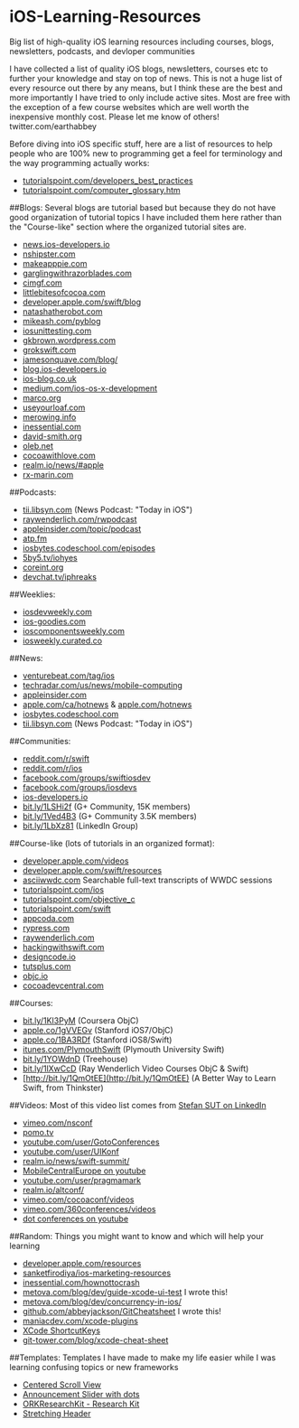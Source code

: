 # iOS-Learning-Resources
Big list of high-quality iOS learning resources including courses, blogs, newsletters, podcasts, and devloper communities

I have collected a list of quality iOS blogs, newsletters, courses etc to further your knowledge and stay on top of news. This is not a huge list of every resource out there by any means, but I think these are the best and more importantly I have tried to only include active sites. Most are free with the exception of a few course websites which are well worth the inexpensive monthly cost. Please let me know of others! twitter.com/earthabbey

Before diving into iOS specific stuff, here are a list of resources to help people who are 100% new to programming get a feel for terminology and the way programming actually works:
* [tutorialspoint.com/developers_best_practices](http://www.tutorialspoint.com/developers_best_practices)
* [tutorialspoint.com/computer_glossary.htm](http://www.tutorialspoint.com/computer_glossary.htm)

##Blogs:
Several blogs are tutorial based but because they do not have good organization of tutorial topics I have included them here rather than the "Course-like" section where the organized tutorial sites are.
* [news.ios-developers.io](http://news.ios-developers.io)
* [nshipster.com](http://nshipster.com)
* [makeapppie.com](http://makeapppie.com)
* [garglingwithrazorblades.com](http://garglingwithrazorblades.com)
* [cimgf.com](http://cimgf.com)
* [littlebitesofcocoa.com](http://littlebitesofcocoa.com)
* [developer.apple.com/swift/blog](http://eveloper.apple.com/swift/blog)
* [natashatherobot.com](http://natashatherobot.com)
* [mikeash.com/pyblog](http://mikeash.com/pyblog)
* [iosunittesting.com](http://iosunittesting.com)
* [gkbrown.wordpress.com](http://gkbrown.wordpress.com)
* [grokswift.com](http://grokswift.com)
* [jamesonquave.com/blog/](http://jamesonquave.com/blog)
* [blog.ios-developers.io](http://blog.ios-developers.io)
* [ios-blog.co.uk](http://www.ios-blog.co.uk)
* [medium.com/ios-os-x-development](http://medium.com/ios-os-x-development)
* [marco.org](http://marco.org)
* [useyourloaf.com](http://useyourloaf.com)
* [merowing.info](http://merowing.info)
* [inessential.com](http://inessential.com)
* [david-smith.org](http://david-smith.org)
* [oleb.net](http://oleb.net)
* [cocoawithlove.com](http://www.cocoawithlove.com)
* [realm.io/news/#apple](https://realm.io/news/#apple)
* [rx-marin.com](http://rx-marin.com)

##Podcasts:
* [tii.libsyn.com](http://tii.libsyn.com) (News Podcast: "Today in iOS")
* [raywenderlich.com/rwpodcast](http://raywenderlich.com/rwpodcast)
* [appleinsider.com/topic/podcast](http://appleinsider.com/topic/podcast)
* [atp.fm](http://atp.fm)
* [iosbytes.codeschool.com/episodes](https://iosbytes.codeschool.com/episodes)
* [5by5.tv/iohyes](http://5by5.tv/iohyes)
* [coreint.org](http://www.coreint.org/)
* [devchat.tv/iphreaks](https://devchat.tv/iphreaks)

##Weeklies:
* [iosdevweekly.com](http://iosdevweekly.com)
* [ios-goodies.com](http://ios-goodies.com)
* [ioscomponentsweekly.com](http://ioscomponentsweekly.com)
* [iosweekly.curated.co](http://iosweekly.curated.co)

##News:
* [venturebeat.com/tag/ios](http://venturebeat.com/tag/ios)
* [techradar.com/us/news/mobile-computing](http://techradar.com/us/news/mobile-computing)
* [appleinsider.com](http://appleinsider.com)
* [apple.com/ca/hotnews](http://apple.com/ca/hotnews) & [apple.com/hotnews](http://apple.com/hotnews)
* [iosbytes.codeschool.com](https://iosbytes.codeschool.com)
* [tii.libsyn.com](http://tii.libsyn.com) (News Podcast: "Today in iOS")

##Communities:
* [reddit.com/r/swift](http://reddit.com/r/swift)
* [reddit.com/r/ios](http://reddit.com/r/ios)
* [facebook.com/groups/swiftiosdev](http://facebook.com/groups/swiftiosdev)
* [facebook.com/groups/iosdevs](http://facebook.com/groups/iosdevs)
* [ios-developers.io](http://ios-developers.io)
* [bit.ly/1LSHi2f](http://bit.ly/1LSHi2f) (G+ Community, 15K members)
* [bit.ly/1Ved4B3](http://bit.ly/1Ved4B3) (G+ Community 3.5K members)
* [bit.ly/1LbXz81](http://bit.ly/1LbXz81) (LinkedIn Group) 

##Course-like (lots of tutorials in an organized format):
* [developer.apple.com/videos](https://developer.apple.com/videos)
* [developer.apple.com/swift/resources](https://developer.apple.com/swift/resources)
* [asciiwwdc.com](http://asciiwwdc.com) Searchable full-text transcripts of WWDC sessions
* [tutorialspoint.com/ios](http://www.tutorialspoint.com/ios)
* [tutorialspoint.com/objective_c](http://www.tutorialspoint.com/objective_c)
* [tutorialspoint.com/swift](http://www.tutorialspoint.com/swift)
* [appcoda.com](http://appcoda.com)
* [rypress.com](http://rypress.com/tutorials/objective-c)
* [raywenderlich.com](http://raywenderlich.com)
* [hackingwithswift.com](http://hackingwithswift.com)
* [designcode.io](http://designcode.io)
* [tutsplus.com](http://code.tutsplus.com/categories/ios-sdk)
* [objc.io](http://tutsplus.com)
* [cocoadevcentral.com](http://cocoadevcentral.com)

##Courses:
* [bit.ly/1KI3PyM](http://bit.ly/1KI3PyM) (Coursera ObjC)
* [apple.co/1gVVEGv](http://apple.co/1gVVEGv) (Stanford iOS7/ObjC)
* [apple.co/1BA3RDf](http://apple.co/1BA3RDf) (Stanford iOS8/Swift)
* [itunes.com/PlymouthSwift](https://itunes.com/PlymouthSwift) (Plymouth University Swift)
* [bit.ly/1YOWdnD](http://bit.ly/1YOWdnD) (Treehouse)
* [bit.ly/1lXwCcD](http://bit.ly/1lXwCcD) (Ray Wenderlich Video Courses ObjC & Swift)
* [http://bit.ly/1QmOtEE](http://bit.ly/1QmOtEE) (A Better Way to Learn Swift, from Thinkster)

##Videos:
Most of this video list comes from [Stefan SUT on LinkedIn](https://www.linkedin.com/pulse/continuous-ios-learning-part-2-stefan-sut)
* [vimeo.com/nsconf](https://vimeo.com/nsconf)
* [pomo.tv](http://www.pomo.tv)
* [youtube.com/user/GotoConferences](https://www.youtube.com/user/GotoConferences)
* [youtube.com/user/UIKonf](https://www.youtube.com/user/UIKonf)
* [realm.io/news/swift-summit/](https://realm.io/news/swift-summit/)
* [MobileCentralEurope on youtube](https://www.youtube.com/channel/UCVmsyhkifdHTomiVlA11FgQ)
* [youtube.com/user/pragmamark](https://www.youtube.com/user/pragmamark)
* [realm.io/altconf/](https://realm.io/altconf/)
* [vimeo.com/cocoaconf/videos](https://vimeo.com/cocoaconf/videos)
* [vimeo.com/360conferences/videos](https://vimeo.com/360conferences/videos)
* [dot conferences on youtube](https://www.youtube.com/channel/UCSRhwaM00ay0fasnsw6EXKA)

##Random:
Things you might want to know and which will help your learning
* [developer.apple.com/resources](https://developer.apple.com/resources)
* [sanketfirodiya/ios-marketing-resources](https://github.com/sanketfirodiya/ios-marketing-resources)
* [inessential.com/hownottocrash](http://inessential.com/hownottocrash)
* [metova.com/blog/dev/guide-xcode-ui-test](https://metova.com/blog/dev/guide-xcode-ui-test) I wrote this!
* [metova.com/blog/dev/concurrency-in-ios/](https://metova.com/blog/dev/concurrency-in-ios)
* [github.com/abbeyjackson/GitCheatsheet](https://github.com/abbeyjackson/GitCheatsheet) I wrote this!
* [maniacdev.com/xcode-plugins](https://maniacdev.com/xcode-plugins)
* [XCode ShortcutKeys](https://developer.apple.com/library/ios/documentation/IDEs/Conceptual/xcode_help-command_shortcuts/MenuCommands/MenuCommands014.html)
* [git-tower.com/blog/xcode-cheat-sheet](https://www.git-tower.com/blog/xcode-cheat-sheet)
 
##Templates:
Templates I have made to make my life easier while I was learning confusing topics or new frameworks
* [Centered Scroll View](https://github.com/abbeyjackson/CenteredScrollViewTemplate)
* [Announcement Slider with dots](https://github.com/abbeyjackson/AnnouncementSlider-CodeExample)
* [ORKResearchKit - Research Kit](https://github.com/abbeyjackson/AnxietyResearch)
* [Stretching Header](https://github.com/abbeyjackson/StretchyHeader)
